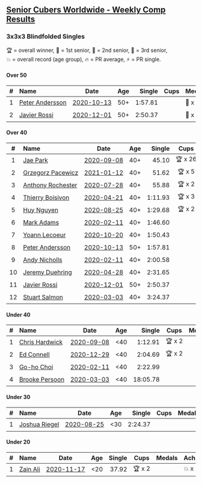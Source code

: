 <style>table {white-space: nowrap;}</style>

## [Senior Cubers Worldwide - Weekly Comp Results](/scw-comp/results/)
### 3x3x3 Blindfolded Singles

<span style="white-space: nowrap;">🏆 = overall winner</span>, <span style="white-space: nowrap;">🥇 = 1st senior</span>, <span style="white-space: nowrap;">🥈 = 2nd senior</span>, <span style="white-space: nowrap;">🥉 = 3rd senior</span>, <span style="white-space: nowrap;">💥 = overall record (age group)</span>, <span style="white-space: nowrap;">🔥 = PR average</span>, <span style="white-space: nowrap;">⚡ = PR single</span>.

#### Over 50

| # | Name | Date | Age | Single | Cups | Medals | Achievements | Video |
| :--: | :-- | :--: | :--: | --: | :--: | :-- | :-- | :-- |
| 1 | [Peter Andersson](../../persons/peter_andersson/333bf.md) | [2020-10-13](../../results/2020-10-13/333bf.md) | 50+ | 1:57.81 |  | 🥇 x 1, 🥈 x 4, 🥉 x 4 | 💥 x 6, 🔥 x 1, ⚡ x 5 | [Desktop](https://www.facebook.com/events/773544990104744/permalink/775660216559888) / [Mobile](https://m.facebook.com/events/773544990104744?view=permalink&id=775660216559888) |
| 2 | [Javier Rossi](../../persons/javier_rossi/333bf.md) | [2020-12-01](../../results/2020-12-01/333bf.md) | 50+ | 2:50.37 |  | 🥇 x 1, 🥈 x 1, 🥉 x 3 | ⚡ x 4 | [Desktop](https://www.facebook.com/100000123498724/videos/4134454599901949) / [Mobile](https://m.facebook.com/100000123498724/videos/4134454599901949) |

#### Over 40

| # | Name | Date | Age | Single | Cups | Medals | Achievements | Video |
| :--: | :-- | :--: | :--: | --: | :--: | :-- | :-- | :-- |
| 1 | [Jae Park](../../persons/jae_park/333bf.md) | [2020-09-08](../../results/2020-09-08/333bf.md) | 40+ | 45.10 | 🏆 x 26 | 🥇 x 28 | 💥 x 5, 🔥 x 2, ⚡ x 4 | [Desktop](https://www.facebook.com/events/255657718878285/permalink/258952258548831) / [Mobile](https://m.facebook.com/events/255657718878285?view=permalink&id=258952258548831) |
| 2 | [Grzegorz Pacewicz](../../persons/grzegorz_pacewicz/333bf.md) | [2021-01-12](../../results/2021-01-12/333bf.md) | 40+ | 51.62 | 🏆 x 5 | 🥇 x 5, 🥈 x 7, 🥉 x 1 | 🔥 x 2, ⚡ x 5 | [Desktop](https://www.facebook.com/events/290317685967985/permalink/290420032624417) / [Mobile](https://m.facebook.com/events/290317685967985?view=permalink&id=290420032624417) |
| 3 | [Anthony Rochester](../../persons/anthony_rochester/333bf.md) | [2020-07-28](../../results/2020-07-28/333bf.md) | 40+ | 55.88 | 🏆 x 2 | 🥇 x 3, 🥈 x 6, 🥉 x 4 | 🔥 x 1, ⚡ x 3 | [Desktop](https://www.facebook.com/events/319204229264839/permalink/323398642178731) / [Mobile](https://m.facebook.com/events/319204229264839?view=permalink&id=323398642178731) |
| 4 | [Thierry Boisivon](../../persons/thierry_boisivon/333bf.md) | [2020-04-21](../../results/2020-04-21/333bf.md) | 40+ | 1:11.93 | 🏆 x 3 | 🥇 x 3, 🥈 x 9, 🥉 x 4 | 🔥 x 3, ⚡ x 2 | [Desktop](https://www.facebook.com/events/1312095715657208/permalink/1316281738571939) / [Mobile](https://m.facebook.com/events/1312095715657208?view=permalink&id=1316281738571939) |
| 5 | [Huy Nguyen](../../persons/huy_nguyen/333bf.md) | [2020-08-25](../../results/2020-08-25/333bf.md) | 40+ | 1:29.68 | 🏆 x 2 | 🥇 x 2, 🥈 x 8, 🥉 x 6 | 🔥 x 5, ⚡ x 4 | [Desktop](https://www.facebook.com/events/2697073243839990/permalink/2702723526608295) / [Mobile](https://m.facebook.com/events/2697073243839990?view=permalink&id=2702723526608295) |
| 6 | [Mark Adams](../../persons/mark_adams/333bf.md) | [2020-02-11](../../results/2020-02-11/333bf.md) | 40+ | 1:46.60 |  | 🥉 x 1 | ⚡ x 1 | [Desktop](https://www.facebook.com/events/173728187264773/permalink/176409236996668) / [Mobile](https://m.facebook.com/events/173728187264773?view=permalink&id=176409236996668) |
| 7 | [Yoann Lecoeur](../../persons/yoann_lecoeur/333bf.md) | [2020-10-20](../../results/2020-10-20/333bf.md) | 40+ | 1:50.43 |  | 🥈 x 1 | 🔥 x 1, ⚡ x 3 | [Desktop](https://www.facebook.com/events/365280181488304/permalink/369891551027167) / [Mobile](https://m.facebook.com/events/365280181488304?view=permalink&id=369891551027167) |
| 8 | [Peter Andersson](../../persons/peter_andersson/333bf.md) | [2020-10-13](../../results/2020-10-13/333bf.md) | 50+ | 1:57.81 |  | 🥇 x 1, 🥈 x 4, 🥉 x 4 | 💥 x 6, 🔥 x 1, ⚡ x 5 | [Desktop](https://www.facebook.com/events/773544990104744/permalink/775660216559888) / [Mobile](https://m.facebook.com/events/773544990104744?view=permalink&id=775660216559888) |
| 9 | [Andy Nicholls](../../persons/andy_nicholls/333bf.md) | [2020-02-11](../../results/2020-02-11/333bf.md) | 40+ | 2:00.58 |  | 🥈 x 2, 🥉 x 2 | 🔥 x 1, ⚡ x 1 | [Desktop](https://www.facebook.com/events/173728187264773/permalink/174217337215858) / [Mobile](https://m.facebook.com/events/173728187264773?view=permalink&id=174217337215858) |
| 10 | [Jeremy Duehring](../../persons/jeremy_duehring/333bf.md) | [2020-04-28](../../results/2020-04-28/333bf.md) | 40+ | 2:31.65 |  | 🥉 x 1 | ⚡ x 3 | [Desktop](https://www.facebook.com/events/534758690547855/permalink/538273463529711) / [Mobile](https://m.facebook.com/events/534758690547855?view=permalink&id=538273463529711) |
| 11 | [Javier Rossi](../../persons/javier_rossi/333bf.md) | [2020-12-01](../../results/2020-12-01/333bf.md) | 50+ | 2:50.37 |  | 🥇 x 1, 🥈 x 1, 🥉 x 3 | ⚡ x 4 | [Desktop](https://www.facebook.com/100000123498724/videos/4134454599901949) / [Mobile](https://m.facebook.com/100000123498724/videos/4134454599901949) |
| 12 | [Stuart Salmon](../../persons/stuart_salmon/333bf.md) | [2020-03-03](../../results/2020-03-03/333bf.md) | 40+ | 3:24.37 |  |  | ⚡ x 1 | [Desktop](https://www.facebook.com/events/186820176097844/permalink/188740669239128) / [Mobile](https://m.facebook.com/events/186820176097844?view=permalink&id=188740669239128) |

#### Under 40

| # | Name | Date | Age | Single | Cups | Medals | Achievements | Video |
| :--: | :-- | :--: | :--: | --: | :--: | :-- | :-- | :-- |
| 1 | [Chris Hardwick](../../persons/chris_hardwick/333bf.md) | [2020-09-08](../../results/2020-09-08/333bf.md) | <40 | 1:12.91 | 🏆 x 2 |  | 🔥 x 6, ⚡ x 6 | [Desktop](https://www.facebook.com/events/255657718878285/permalink/257066415404082) / [Mobile](https://m.facebook.com/events/255657718878285?view=permalink&id=257066415404082) |
| 2 | [Ed Connell](../../persons/ed_connell/333bf.md) | [2020-12-29](../../results/2020-12-29/333bf.md) | <40 | 2:04.69 | 🏆 x 2 |  | 🔥 x 2, ⚡ x 7 | [Desktop](https://www.facebook.com/events/208055800692336/permalink/210898067074776) / [Mobile](https://m.facebook.com/events/208055800692336?view=permalink&id=210898067074776) |
| 3 | [Go-ho Choi](../../persons/go_ho_choi/333bf.md) | [2020-02-11](../../results/2020-02-11/333bf.md) | <40 | 2:22.99 |  |  | ⚡ x 1 | |
| 4 | [Brooke Persoon](../../persons/brooke_persoon/333bf.md) | [2020-03-03](../../results/2020-03-03/333bf.md) | <40 | 18:05.78 |  |  | ⚡ x 1 | [Desktop](https://www.facebook.com/events/186820176097844/permalink/191609515618910) / [Mobile](https://m.facebook.com/events/186820176097844?view=permalink&id=191609515618910) |

#### Under 30

| # | Name | Date | Age | Single | Cups | Medals | Achievements | Video |
| :--: | :-- | :--: | :--: | --: | :--: | :-- | :-- | :-- |
| 1 | [Joshua Riegel](../../persons/joshua_riegel/333bf.md) | [2020-08-25](../../results/2020-08-25/333bf.md) | <30 | 2:24.37 |  |  | 🔥 x 1, ⚡ x 6 | [Desktop](https://www.facebook.com/events/2697073243839990/permalink/2703062579907723) / [Mobile](https://m.facebook.com/events/2697073243839990?view=permalink&id=2703062579907723) |

#### Under 20

| # | Name | Date | Age | Single | Cups | Medals | Achievements | Video |
| :--: | :-- | :--: | :--: | --: | :--: | :-- | :-- | :-- |
| 1 | [Zain Ali](../../persons/zain_ali/333bf.md) | [2020-11-17](../../results/2020-11-17/333bf.md) | <20 | 37.92 | 🏆 x 2 |  | 💥 x 1, 🔥 x 1, ⚡ x 2 | [Desktop](https://www.facebook.com/events/475710776737006/permalink/479818116326272) / [Mobile](https://m.facebook.com/events/475710776737006?view=permalink&id=479818116326272) |


<!-- Global site tag (gtag.js) - Google Analytics -->
<script async src="https://www.googletagmanager.com/gtag/js?id=UA-86348435-3"></script>
<script>window.dataLayer = window.dataLayer || []; function gtag() {dataLayer.push(arguments);} gtag('js', new Date()); gtag('config', 'UA-86348435-3');</script>
